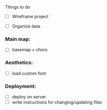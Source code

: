 Things to do

- [ ] Wireframe project
- [ ] Organize data


### Main map:
- [ ] basemap + choro

### Aesthetics:
- [ ] load custom font

### Deployment:
- [ ] deploy on server
- [ ] write instructions for changing/updating files
